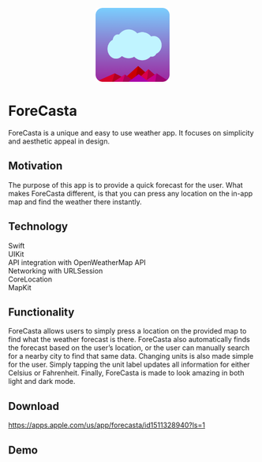 <div>
  <p align="center">
    <img src="/icon.png?raw=true" width="150" height="150" alt="ForeCasta App Icon"/>
  </p>
</div>

# ForeCasta
ForeCasta is a unique and easy to use weather app. It focuses on simplicity and aesthetic appeal in design. 

## Motivation
The purpose of this app is to provide a quick forecast for the user. What makes ForeCasta different, is that you can press 
any location on the in-app map and find the weather there instantly.

## Technology
Swift <br />
UIKit <br />
API integration with OpenWeatherMap API <br />
Networking with URLSession <br />
CoreLocation <br />
MapKit <br />

## Functionality
ForeCasta allows users to simply press a location on the provided map to find what the weather forecast is there. 
ForeCasta also automatically finds the forecast based on the user’s location, or the user can manually search for 
a nearby city to find that same data. Changing units is also made simple for the user. Simply tapping the unit label 
updates all information for either Celsius or Fahrenheit. Finally, ForeCasta is made to look amazing in both light and dark mode.

## Download
https://apps.apple.com/us/app/forecasta/id1511328940?ls=1

## Demo
